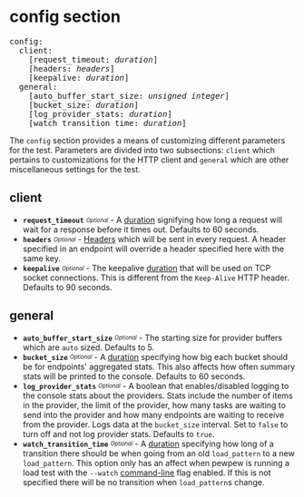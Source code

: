 # config section

<pre>
config:
  client:
    [request_timeout: <i>duration</i>]
    [headers: <i>headers</i>]
    [keepalive: <i>duration</i>]
  general:
    [auto_buffer_start_size: <i>unsigned integer</i>]
    [bucket_size: <i>duration</i>]
    [log_provider_stats: <i>duration</i>]
    [watch_transition_time: <i>duration</i>]
</pre>

The `config` section provides a means of customizing different parameters for the test. Parameters are divided into two subsections: `client` which pertains to customizations for the HTTP client and `general` which are other miscellaneous settings for the test.

## client
- **`request_timeout`** <sub><sup>*Optional*</sup></sub> - A [duration](./common-types.md#duration) signifying how long a request will wait for a response before it times out. Defaults to 60 seconds.
- **`headers`** <sub><sup>*Optional*</sup></sub> - [Headers](./common-types.md#headers) which will be sent in every request. A header specified in an endpoint will override a header specified here with the same key.
- **`keepalive`** <sub><sup>*Optional*</sup></sub> - The keepalive [duration](./common-types.md#duration) that will be used on TCP socket connections. This is different from the `Keep-Alive` HTTP header. Defaults to 90 seconds.

## general
- **`auto_buffer_start_size`** <sub><sup>*Optional*</sup></sub> - The starting size for provider buffers which are `auto` sized. Defaults to 5.
- **`bucket_size`** <sub><sup>*Optional*</sup></sub> - A [duration](./common-types.md#duration) specifying how big each bucket should be for endpoints' aggregated stats. This also affects how often summary stats will be printed to the console. Defaults to 60 seconds.
- **`log_provider_stats`** <sub><sup>*Optional*</sup></sub> - A boolean that enables/disabled logging to the console stats about the providers. Stats include the number of items in the provider, the limit of the provider, how many tasks are waiting to send into the provider and how many endpoints are waiting to receive from the provider. Logs data at the `bucket_size` interval. Set to `false` to turn off and not log provider stats. Defaults to `true`.
- **`watch_transition_time`** <sub><sup>*Optional*</sup></sub> - A [duration](./common-types.md#duration) specifying how long of a transition there should be when going from an old `load_pattern` to a new `load_pattern`. This option only has an affect when pewpew is running a load test with the `--watch` [command-line](../cli.md) flag enabled. If this is not specified there will be no transition when `load_pattern`s change.